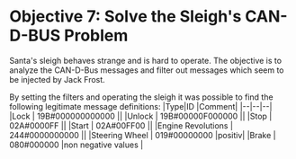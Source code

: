 # Objective 7: Solve the Sleigh's CAN-D-BUS Problem

Santa's sleigh behaves strange and is hard to operate.
The objective is to analyze the CAN-D-Bus messages and filter out messages which seem to be injected by Jack Frost.

By setting the filters and operating the sleigh it was possible to find the following legitimate message definitions:
|Type|ID  |Comment|
|--|--|--|
|Lock  | 19B#000000000000 ||
|Unlock  | 19B#00000F000000 ||
|Stop  | 02A#0000FF ||
|Start  | 02A#00FF00 ||
|Engine Revolutions  | 244#0000000000 ||
|Steering Wheel  | 019#00000000 |positiv|
|Brake  | 080#000000 |non negative values |


<!--stackedit_data:
eyJoaXN0b3J5IjpbMTgwMzA4MDA3Niw1Njg2MDIwNTddfQ==
-->